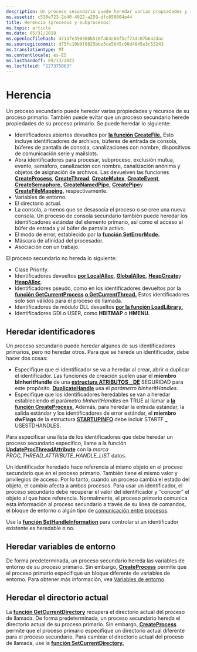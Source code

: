```yaml
---
description: Un proceso secundario puede heredar varias propiedades y recursos de su proceso primario.
ms.assetid: c530e723-2d40-4022-a259-dfc650604e44
title: Herencia (procesos y subprocesos)
ms.topic: article
ms.date: 05/31/2018
ms.openlocfilehash: 4713fe398360b510fab3c66f5cf74dc07b642dac
ms.sourcegitcommit: d75fc10b9f0825bbe5ce5045c90d4045e3c53243
ms.translationtype: MT
ms.contentlocale: es-ES
ms.lasthandoff: 09/13/2021
ms.locfileid: "127375063"
---
```

# <a name="inheritance"></a>Herencia

Un proceso secundario puede heredar varias propiedades y recursos de su proceso primario. También puede evitar que un proceso secundario herede propiedades de su proceso primario. Se puede heredar lo siguiente:

-   Identificadores abiertos devueltos por [**la función CreateFile.**](/windows/desktop/api/fileapi/nf-fileapi-createfilea) Esto incluye identificadores de archivos, búferes de entrada de consola, búferes de pantalla de consola, canalizaciones con nombre, dispositivos de comunicación serie y mailslots.
-   Abra identificadores para procesar, subproceso, exclusión mutua, evento, semáforo, canalización con nombre, canalización anónima y objetos de asignación de archivos. Las devuelven las funciones [**CreateProcess**](/windows/win32/api/processthreadsapi/nf-processthreadsapi-createprocessa), [**CreateThread**](/windows/win32/api/processthreadsapi/nf-processthreadsapi-createthread), [**CreateMutex**](/windows/desktop/api/synchapi/nf-synchapi-createmutexa), [**CreateEvent**](/windows/desktop/api/synchapi/nf-synchapi-createeventa), [**CreateSemaphore,**](/windows/desktop/api/winbase/nf-winbase-createsemaphorea) [**CreateNamedPipe,**](/windows/desktop/api/winbase/nf-winbase-createnamedpipea) [**CreatePipe**](/windows/desktop/api/namedpipeapi/nf-namedpipeapi-createpipe)y [**CreateFileMapping,**](/windows/desktop/api/winbase/nf-winbase-createfilemappinga) respectivamente.
-   Variables de entorno.
-   El directorio actual.
-   La consola, a menos que se desasocia el proceso o se cree una nueva consola. Un proceso de consola secundario también puede heredar los identificadores estándar del elemento primario, así como el acceso al búfer de entrada y al búfer de pantalla activo.
-   El modo de error, establecido por la [**función SetErrorMode.**](/windows/desktop/api/errhandlingapi/nf-errhandlingapi-seterrormode)
-   Máscara de afinidad del procesador.
-   Asociación con un trabajo.

El proceso secundario no hereda lo siguiente:

-   Clase Priority.
-   Identificadores devueltos [**por LocalAlloc**](/windows/desktop/api/winbase/nf-winbase-localalloc), [**GlobalAlloc,**](/windows/desktop/api/winbase/nf-winbase-globalalloc) [**HeapCreate**](/windows/desktop/api/heapapi/nf-heapapi-heapcreate)y [**HeapAlloc**](/windows/desktop/api/heapapi/nf-heapapi-heapalloc).
-   Identificadores pseudo, como en los identificadores devueltos por la [**función GetCurrentProcess**](/windows/win32/api/processthreadsapi/nf-processthreadsapi-getcurrentprocess) [**o GetCurrentThread.**](/windows/win32/api/processthreadsapi/nf-processthreadsapi-getcurrentthread) Estos identificadores solo son válidos para el proceso de llamada.
-   Identificadores de módulo DLL devueltos [**por la función LoadLibrary.**](/windows/desktop/api/libloaderapi/nf-libloaderapi-loadlibrarya)
-   Identificadores GDI o USER, como **HBITMAP** o **HMENU.**

## <a name="inheriting-handles"></a>Heredar identificadores

Un proceso secundario puede heredar algunos de sus identificadores primarios, pero no heredar otros. Para que se herede un identificador, debe hacer dos cosas:

-   Especifique que el identificador se va a heredar al crear, abrir o duplicar el identificador. Las funciones de creación suelen usar el **miembro bInheritHandle** de una [**estructura ATRIBUTOS \_ DE**](/previous-versions/windows/desktop/legacy/aa379560(v=vs.85)) SEGURIDAD para este propósito. [**DuplicateHandle**](/windows/desktop/api/handleapi/nf-handleapi-duplicatehandle) usa el *parámetro bInheritHandles.*
-   Especifique que los identificadores heredables se van a heredar estableciendo el parámetro *bInheritHandles* en TRUE al llamar a [**la función CreateProcess.**](/windows/win32/api/processthreadsapi/nf-processthreadsapi-createprocessa) Además, para heredar la entrada estándar, la salida estándar y los identificadores de error estándar, el **miembro dwFlags** de la estructura [**STARTUPINFO**](/windows/win32/api/processthreadsapi/ns-processthreadsapi-startupinfoa) debe incluir STARTF \_ USESTDHANDLES.

Para especificar una lista de los identificadores que debe heredar un proceso secundario específico, llame a la función [**UpdateProcThreadAttribute**](/windows/win32/api/processthreadsapi/nf-processthreadsapi-updateprocthreadattribute) con la *marca PROC_THREAD_ATTRIBUTE_HANDLE_LIST* datos.

Un identificador heredado hace referencia al mismo objeto en el proceso secundario que en el proceso primario. También tiene el mismo valor y privilegios de acceso. Por lo tanto, cuando un proceso cambia el estado del objeto, el cambio afecta a ambos procesos. Para usar un identificador, el proceso secundario debe recuperar el valor del identificador y "conocer" el objeto al que hace referencia. Normalmente, el proceso primario comunica esta información al proceso secundario a través de su línea de comandos, el bloque de entorno o algún tipo de [comunicación entre procesos](/windows/desktop/ipc/interprocess-communications).

Use la [**función SetHandleInformation**](/windows/win32/api/handleapi/nf-handleapi-sethandleinformation) para controlar si un identificador existente es heredable o no.

## <a name="inheriting-environment-variables"></a>Heredar variables de entorno

De forma predeterminada, un proceso secundario hereda las variables de entorno de su proceso primario. Sin embargo, [**CreateProcess**](/windows/win32/api/processthreadsapi/nf-processthreadsapi-createprocessa) permite que el proceso primario especifique un bloque diferente de variables de entorno. Para obtener más información, vea [Variables de entorno](environment-variables.md).

## <a name="inheriting-the-current-directory"></a>Heredar el directorio actual

La [**función GetCurrentDirectory**](/windows/desktop/api/winbase/nf-winbase-getcurrentdirectory) recupera el directorio actual del proceso de llamada. De forma predeterminada, un proceso secundario hereda el directorio actual de su proceso primario. Sin embargo, [**CreateProcess**](/windows/win32/api/processthreadsapi/nf-processthreadsapi-createprocessa) permite que el proceso primario especifique un directorio actual diferente para el proceso secundario. Para cambiar el directorio actual del proceso de llamada, use la [**función SetCurrentDirectory.**](/windows/desktop/api/winbase/nf-winbase-setcurrentdirectory)
